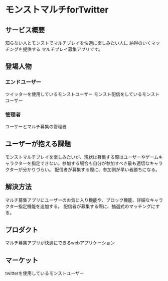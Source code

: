 # モンストマルチforTwitter

## サービス概要
知らない人とモンストでマルチプレイを快適に楽しみたい人に
納得のいくマッチングを提供する
マルチプレイ募集アプリです。

## 登場人物
### エンドユーザー
ツイッターを使用しているモンストユーザー
モンスト配信をしているモンストユーザー

### 管理者
ユーザーとマルチ募集の管理者

## ユーザーが抱える課題
モンストマルチプレイを楽しみたいが、現状は募集する際はユーザーやゲームキャラクターを指定できない。参加する場合も自分が参加すべき最も適切なキャラクターが分かりづらい。
配信者が募集する際に、参加側が早い者勝ちになる。

## 解決方法
マルチ募集アプリにユーザーのお気に入り機能や、ブロック機能、詳細なキャラクター指定機能を追加する。
配信者が募集する際に、抽選式のマッチングにする。

## プロダクト
マルチ募集アプリが快適にできるwebアプリケーション

## マーケット
twitterを使用しているモンストユーザー
